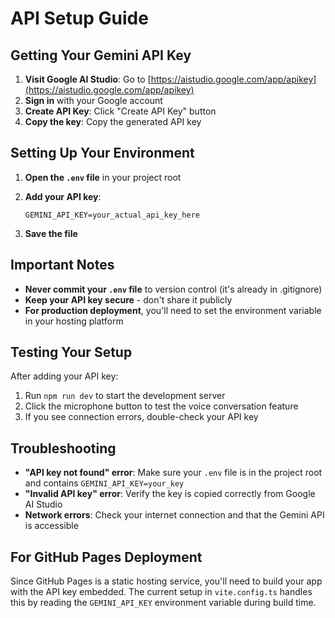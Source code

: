 # API Setup Guide

## Getting Your Gemini API Key

1. **Visit Google AI Studio**: Go to [https://aistudio.google.com/app/apikey](https://aistudio.google.com/app/apikey)
2. **Sign in** with your Google account
3. **Create API Key**: Click "Create API Key" button
4. **Copy the key**: Copy the generated API key

## Setting Up Your Environment

1. **Open the `.env` file** in your project root
2. **Add your API key**:

   ```env
   GEMINI_API_KEY=your_actual_api_key_here
   ```

3. **Save the file**

## Important Notes

- **Never commit your `.env` file** to version control (it's already in .gitignore)
- **Keep your API key secure** - don't share it publicly
- **For production deployment**, you'll need to set the environment variable in your hosting platform

## Testing Your Setup

After adding your API key:

1. Run `npm run dev` to start the development server
2. Click the microphone button to test the voice conversation feature
3. If you see connection errors, double-check your API key

## Troubleshooting

- **"API key not found" error**: Make sure your `.env` file is in the project root and contains `GEMINI_API_KEY=your_key`
- **"Invalid API key" error**: Verify the key is copied correctly from Google AI Studio
- **Network errors**: Check your internet connection and that the Gemini API is accessible

## For GitHub Pages Deployment

Since GitHub Pages is a static hosting service, you'll need to build your app with the API key embedded. The current setup in `vite.config.ts` handles this by reading the `GEMINI_API_KEY` environment variable during build time.
 
